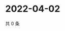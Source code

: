 # 2022-04-02

共 0 条

<!-- BEGIN WEIBO -->
<!-- 最后更新时间 Sat Apr 02 2022 20:24:34 GMT+0800 (China Standard Time) -->

<!-- END WEIBO -->
